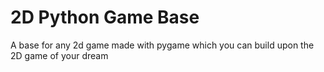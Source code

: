 # 2D Python Game Base
 A base for any 2d game made with pygame  which you can build upon the 2D game of your dream
